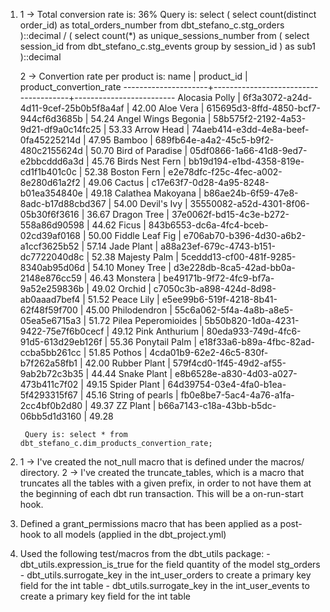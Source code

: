 1.
    1 -> Total conversion rate is: 36%
    Query is:
        select
            (
                select
                    count(distinct order_id) as total_orders_number
                from dbt_stefano_c.stg_orders
            )::decimal
            /
            (
                select
                    count(*) as unique_sessions_number
                from (
                    select
                        session_id
                    from dbt_stefano_c.stg_events
                    group by
                        session_id
                ) as sub1
            )::decimal

    2 -> Convertion rate per product is:
                name         |              product_id              | product_convertion_rate 
        ---------------------+--------------------------------------+-------------------------
        Alocasia Polly      | 6f3a3072-a24d-4d11-9cef-25b0b5f8a4af |                   42.00
        Aloe Vera           | 615695d3-8ffd-4850-bcf7-944cf6d3685b |                   54.24
        Angel Wings Begonia | 58b575f2-2192-4a53-9d21-df9a0c14fc25 |                   53.33
        Arrow Head          | 74aeb414-e3dd-4e8a-beef-0fa45225214d |                   47.95
        Bamboo              | 689fb64e-a4a2-45c5-b9f2-480c2155624d |                   50.70
        Bird of Paradise    | 05df0866-1a66-41d8-9ed7-e2bbcddd6a3d |                   45.76
        Birds Nest Fern     | bb19d194-e1bd-4358-819e-cd1f1b401c0c |                   52.38
        Boston Fern         | e2e78dfc-f25c-4fec-a002-8e280d61a2f2 |                   49.06
        Cactus              | c17e63f7-0d28-4a95-8248-b01ea354840e |                   49.18
        Calathea Makoyana   | b86ae24b-6f59-47e8-8adc-b17d88cbd367 |                   54.00
        Devil's Ivy         | 35550082-a52d-4301-8f06-05b30f6f3616 |                   36.67
        Dragon Tree         | 37e0062f-bd15-4c3e-b272-558a86d90598 |                   44.62
        Ficus               | 843b6553-dc6a-4fc4-bceb-02cd39af0168 |                   50.00
        Fiddle Leaf Fig     | e706ab70-b396-4d30-a6b2-a1ccf3625b52 |                   57.14
        Jade Plant          | a88a23ef-679c-4743-b151-dc7722040d8c |                   52.38
        Majesty Palm        | 5ceddd13-cf00-481f-9285-8340ab95d06d |                   54.10
        Money Tree          | d3e228db-8ca5-42ad-bb0a-2148e876cc59 |                   46.43
        Monstera            | be49171b-9f72-4fc9-bf7a-9a52e259836b |                   49.02
        Orchid              | c7050c3b-a898-424d-8d98-ab0aaad7bef4 |                   51.52
        Peace Lily          | e5ee99b6-519f-4218-8b41-62f48f59f700 |                   45.00
        Philodendron        | 55c6a062-5f4a-4a8b-a8e5-05ea5e6715a3 |                   51.72
        Pilea Peperomioides | 5b50b820-1d0a-4231-9422-75e7f6b0cecf |                   49.12
        Pink Anthurium      | 80eda933-749d-4fc6-91d5-613d29eb126f |                   55.36
        Ponytail Palm       | e18f33a6-b89a-4fbc-82ad-ccba5bb261cc |                   51.85
        Pothos              | 4cda01b9-62e2-46c5-830f-b7f262a58fb1 |                   42.00
        Rubber Plant        | 579f4cd0-1f45-49d2-af55-9ab2b72c3b35 |                   44.44
        Snake Plant         | e8b6528e-a830-4d03-a027-473b411c7f02 |                   49.15
        Spider Plant        | 64d39754-03e4-4fa0-b1ea-5f4293315f67 |                   45.16
        String of pearls    | fb0e8be7-5ac4-4a76-a1fa-2cc4bf0b2d80 |                   49.37
        ZZ Plant            | b66a7143-c18a-43bb-b5dc-06bb5d1d3160 |                   49.28

        Query is: select * from dbt_stefano_c.dim_products_convertion_rate;


2.
    1 -> I've created the not_null macro that is defined under the macros/ directory.
    2 -> I've created the truncate_tables, which is a macro that truncates all the tables with a given prefix, in order to not have them at the beginning of each dbt run transaction. This will be a on-run-start hook.

3.
    Defined a grant_permissions macro that has been applied as a post-hook to all models (applied in the dbt_project.yml)

4.
    Used the following test/macros from the dbt_utils package:
        - dbt_utils.expression_is_true for the field quantity of the model stg_orders
        - dbt_utils.surrogate_key in the int_user_orders to create a primary key field for the int table
        - dbt_utils.surrogate_key in the int_user_events to create a primary key field for the int table